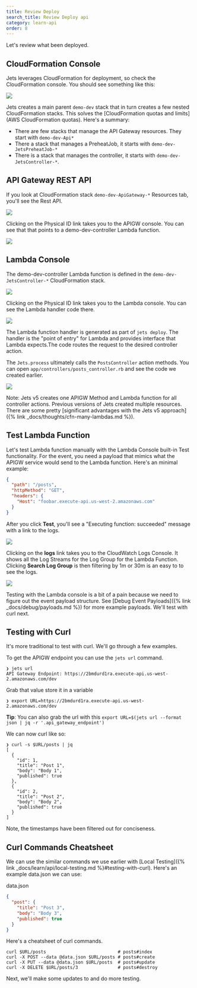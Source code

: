 ```yaml
---
title: Review Deploy
search_title: Review Deploy api
category: learn-api
order: 8
---
```


Let's review what been deployed.

## CloudFormation Console

Jets leverages CloudFormation for deployment, so check the CloudFormation console. You should see something like this:

![](https://img.boltops.com/tools/jets/learn/api/review-deploy-cloudformation-console.png)

Jets creates a main parent `demo-dev` stack that in turn creates a few nested CloudFormation stacks. This solves the [CloudFormation quotas and limits](AWS CloudFormation quotas).  Here's a summary:

* There are few stacks that manage the API Gateway resources. They start with `demo-dev-Api*`
* There a stack that manages a PreheatJob, it starts with `demo-dev-JetsPreheatJob-*`
* There is a stack that manages the controller, it starts with `demo-dev-JetsController-*`.

## API Gateway REST API

If you look at CloudFormation stack `demo-dev-ApiGateway-*` Resources tab, you'll see the Rest API.

![](https://img.boltops.com/tools/jets/learn/api/review-deploy-cloudformation-apigw.png)

Clicking on the Physical ID link takes you to the APIGW console. You can see that that points to a demo-dev-controller Lambda function.

![](https://img.boltops.com/tools/jets/learn/api/review-deploy-apigw-catchall.png)

## Lambda Console

The demo-dev-controller Lambda function is defined in the `demo-dev-JetsController-*` CloudFormation stack.

![](https://img.boltops.com/tools/jets/learn/api/review-deploy-cloudformation-lambda.png)

Clicking on the Physical ID link takes you to the Lambda console. You can see the Lambda handler code there.

![](https://img.boltops.com/tools/jets/learn/api/review-deploy-lambda-handler.png)

The Lambda function handler is generated as part of `jets deploy`. The handler is the "point of entry" for Lambda and provides interface that Lambda expects.The code routes the request to the desired controller action.

The `Jets.process` ultimately calls the `PostsController` action methods. You can open `app/controllers/posts_controller.rb` and see the code we created earlier.

![](https://img.boltops.com/tools/jets/learn/api/review-deploy-lambda-posts-controller.png)

Note: Jets v5 creates one APIGW Method and Lambda function for all controller actions. Previous versions of Jets created multiple resources. There are some pretty [significant advantages with the Jets v5 approach]({% link _docs/thoughts/cfn-many-lambdas.md %}).

## Test Lambda Function

Let's test Lambda function manually with the Lambda Console built-in Test functionality. For the event, you need a payload that mimics what the APIGW service would send to the Lambda function. Here's an minimal example:

```json
{
  "path": "/posts",
  "httpMethod": "GET",
  "headers": {
    "Host": "foobar.execute-api.us-west-2.amazonaws.com"
  }
}
```

After you click **Test**, you'll see a "Executing function: succeeded" message with a link to the logs.

![](https://img.boltops.com/tools/jets/learn/api/review-deploy-test-lambda-manual.png)

Clicking on the **logs** link takes you to the CloudWatch Logs Console. It shows all the Log Streams for the Log Group for the Lambda Function. Clicking **Search Log Group** is then filtering by 1m or 30m is an easy to to see the logs.

![](https://img.boltops.com/tools/jets/learn/api/review-deploy-lambda-test-logs.png)

Testing with the Lambda console is a bit of a pain because we need to figure out the event payload structure. See [Debug Event Payloads]({% link _docs/debug/payloads.md %}) for more example payloads. We'll test with curl next.

## Testing with Curl

It's more traditional to test with curl. We'll go through a few examples.

To get the APIGW endpoint you can use the `jets url` command.

    ❯ jets url
    API Gateway Endpoint: https://2bmdurd1ra.execute-api.us-west-2.amazonaws.com/dev

Grab that value store it in a variable

    ❯ export URL=https://2bmdurd1ra.execute-api.us-west-2.amazonaws.com/dev

**Tip**: You can also grab the url with this `export URL=$(jets url --format json | jq -r '.api_gateway_endpoint')`

We can now curl like so:

    ❯ curl -s $URL/posts | jq
    [
      {
        "id": 1,
        "title": "Post 1",
        "body": "Body 1",
        "published": true
      },
      {
        "id": 2,
        "title": "Post 2",
        "body": "Body 2",
        "published": true
      }
    ]

Note, the timestamps have been filtered out for conciseness.

## Curl Commands Cheatsheet

We can use the similar commands we use earlier with [Local Testing]({% link _docs/learn/api/local-testing.md %}#testing-with-curl). Here's an example data.json we can use:

data.json

```json
{
  "post": {
    "title": "Post 3",
    "body": "Body 3",
    "published": true
  }
}
```

Here's a cheatsheet of curl commands.

    curl $URL/posts                           # posts#index
    curl -X POST --data @data.json $URL/posts # posts#create
    curl -X PUT --data @data.json $URL/posts  # posts#update
    curl -X DELETE $URL/posts/3               # posts#destroy

Next, we'll make some updates to and do more testing.

